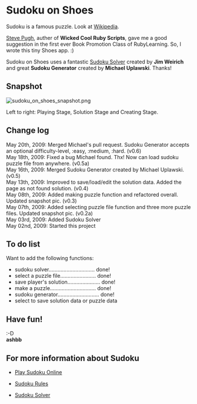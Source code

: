 Sudoku on Shoes
===============

Sudoku is a famous puzzle. Look at [Wikipedia](http://en.wikipedia.org/wiki/Sudoku).

[Steve Pugh](http://rubylearning.com/blog/2009/04/17/interview-author-steve-pugh/), auther of **Wicked Cool Ruby Scripts**, gave me a good suggestion in the first ever Book Promotion Class of RubyLearning. So, I wrote this tiny Shoes app. :)

Sudoku on Shoes uses a fantastic [Sudoku Solver](http://github.com/jimweirich/sudoku/tree/master) created by **Jim Weirich** and great **Sudoku Generator** created by **Michael Uplawski**. Thanks!


Snapshot
--------
![sudoku_on_shoes_snapshot.png](http://github.com/ashbb/sudoku_on_shoes/raw/master/sudoku_on_shoes_snapshot.png)

Left to right: Playing Stage, Solution Stage and Creating Stage.

Change log
----------
May 20th, 2009: Merged Michael's pull request. Sudoku Generator accepts an optional difficulty-level, :easy, :medium, :hard. (v0.6)   
May 18th, 2009: Fixed a bug Michael found. Thx! Now can load sudoku puzzle file from anywhere. (v0.5a)   
May 16th, 2009: Merged Sudoku Generator created by Michael Uplawski. (v0.5)   
May 13th, 2009: Improved to save/load/edit the solution data. Added the page as not found solution. (v0.4)   
May 08th, 2009: Added making puzzle function and refactored overall. Updated snapshot pic. (v0.3)   
May 07th, 2009: Added selecting puzzle file function and three more puzzle files. Updated snapshot pic. (v0.2a)  
May 03rd, 2009: Added Sudoku Solver   
May 02nd, 2009: Started this project   


To do list
----------
Want to add the following functions:   

- sudoku solver............................... done!
- select a puzzle file........................ done!
- save player's solution...................... done!
- make a puzzle............................... done!
- sudoku generator............................ done!
- select to save solution data or puzzle data


Have fun!
---------
:-D   
**ashbb**


For more information about Sudoku
---------------------------------

- [Play Sudoku Online](http://www.sudoku.name/)

- [Sudoku Rules](http://www.sudoku.name/rules/en)

- [Sudoku Solver](http://www.sudoku.name/sudoku-solver/en)
